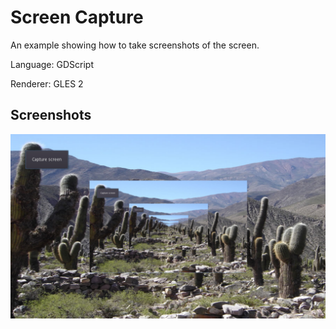 # Screen Capture

An example showing how to take screenshots of the screen.

Language: GDScript

Renderer: GLES 2

## Screenshots

![Screenshot](screenshots/capture.png)
